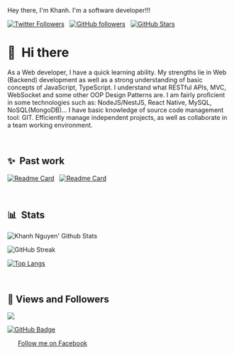 Hey there, I'm Khanh. I'm a software developer!!!

[![Twitter Followers](https://img.shields.io/twitter/follow/KWalkerNNK?color=0E7FC0&logo=twitter&style=for-the-badge&label=Twitter)](https://twitter.com/KWalkerNNK) &nbsp; [![GitHub followers](https://img.shields.io/github/followers/nguyennhukhanh?logo=GitHub&style=for-the-badge)](https://github.com/nguyennhukhanh) &nbsp; [![GitHub Stars](https://img.shields.io/github/stars/nguyennhukhanh?logo=github&style=for-the-badge)](https://github.com/nguyennhukhanh) &nbsp;


# 👋 &nbsp;Hi there

As a Web developer, I have a quick learning ability. My strengths lie in Web (Backend) development as well as a strong understanding of basic concepts of JavaScript, TypeScript. I understand what RESTful APIs, MVC, WebSocket and some other OOP Design Patterns are.
I am fairly proficient in some technologies such as: NodeJS/NestJS, React Native, MySQL, NoSQL(MongoDB)...
I have basic knowledge of source code management tool: GIT.
Efficiently manage independent projects, as well as collaborate in a team working environment.


&nbsp;

## ✨ &nbsp;Past work

[![Readme Card](https://github-readme-stats.vercel.app/api/pin/?username=nguyennhukhanh&repo=sep)](https://github.com/nguyennhukhanh/sep) &nbsp; [![Readme Card](https://github-readme-stats.vercel.app/api/pin/?username=nguyennhukhanh&repo=cloudy)](https://github.com/nguyennhukhanh/cloudy)

&nbsp;

## 📊 &nbsp;Stats

![Khanh Nguyen' Github Stats](https://github-readme-stats.vercel.app/api?username=nguyennhukhanh&hide=contribs)

![GitHub Streak](https://github-readme-streak-stats.herokuapp.com/?user=nguyennhukhanh)

[![Top Langs](https://github-readme-stats.vercel.app/api/top-langs/?username=nguyennhukhanh&layout=compact)](https://github.com/nguyennhukhanh/github-readme-stats)

&nbsp;

## 🤍 Views and Followers
<img src="https://komarev.com/ghpvc/?username=nguyennhukhanh">

<a href="https://github.com/nguyennhukhanh?tab=followers"><img src="https://img.shields.io/github/followers/nguyennhukhanh?label=Followers&style=social" alt="GitHub Badge">
</a>

&nbsp;
&nbsp;
&nbsp;
<a rel="me" href="https://fb.com/nguyennhukhanh">Follow me on Facebook</a>
